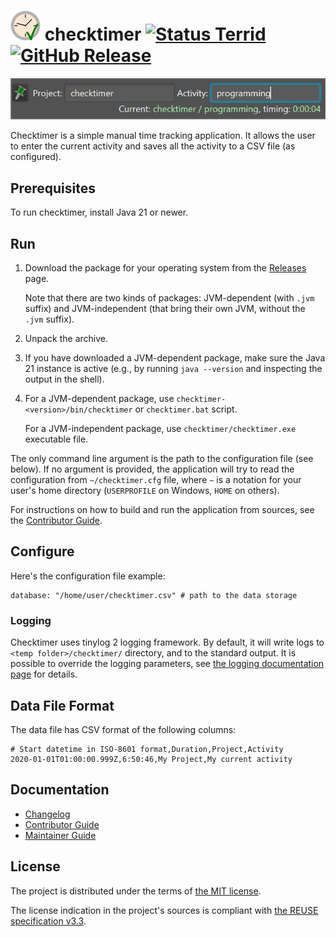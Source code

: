 <!--
SPDX-FileCopyrightText: 2024 Friedrich von Never <friedrich@fornever.me>

SPDX-License-Identifier: MIT
-->

![Project icon][icons.checktimer] checktimer [![Status Terrid][status-terrid]][andivionian-status-classifier] [![GitHub Release][badge.release]][releases]
==========

![checktimer screenshot][screenshot]

Checktimer is a simple manual time tracking application. It allows the user to enter the current activity and saves all the activity to a CSV file (as configured).

Prerequisites
-------------
To run checktimer, install Java 21 or newer.

Run
---
1. Download the package for your operating system from the [Releases][releases] page.

   Note that there are two kinds of packages: JVM-dependent (with `.jvm` suffix) and JVM-independent (that bring their own JVM, without the `.jvm` suffix).
2. Unpack the archive.
3. If you have downloaded a JVM-dependent package, make sure the Java 21 instance is active (e.g., by running `java --version` and inspecting the output in the shell).
4. For a JVM-dependent package, use `checktimer-<version>/bin/checktimer` or `checktimer.bat` script.

   For a JVM-independent package, use `checktimer/checktimer.exe` executable file.

The only command line argument is the path to the configuration file (see below). If no argument is provided, the application will try to read the configuration from `~/checktimer.cfg` file, where `~` is a notation for your user's home directory (`USERPROFILE` on Windows, `HOME` on others).

For instructions on how to build and run the application from sources, see the [Contributor Guide][docs.contributing].

Configure
---------
Here's the configuration file example:
```
database: "/home/user/checktimer.csv" # path to the data storage
```

### Logging
Checktimer uses tinylog 2 logging framework. By default, it will write logs to `<temp folder>/checktimer/` directory, and to the standard output. It is possible to override the logging parameters, see [the logging documentation page][docs.tinylog] for details.

Data File Format
----------------
The data file has CSV format of the following columns:
```csv
# Start datetime in ISO-8601 format,Duration,Project,Activity
2020-01-01T01:00:00.999Z,6:50:46,My Project,My current activity
```

Documentation
-------------
- [Changelog][docs.changelog]
- [Contributor Guide][docs.contributing]
- [Maintainer Guide][docs.maintainer-guide]

License
-------
The project is distributed under the terms of [the MIT license][docs.license].

The license indication in the project's sources is compliant with [the REUSE specification v3.3][reuse.spec].

[andivionian-status-classifier]: https://github.com/ForNeVeR/andivionian-status-classifier#status-terrid-
[badge.release]: https://img.shields.io/github/v/release/ForNeVeR/checktimer
[docs.changelog]: CHANGELOG.md
[docs.contributing]: CONTRIBUTING.md
[docs.license]: LICENSE.txt
[docs.maintainer-guide]: MAINTAINERSHIP.md
[docs.tinylog]: https://tinylog.org/v2/configuration/
[icons.checktimer]: src/main/resources/icons/checktimer.svg
[releases]: https://github.com/ForNeVeR/checktimer/releases
[reuse.spec]: https://reuse.software/spec-3.3/
[screenshot]: docs/screenshot.png
[status-terrid]: https://img.shields.io/badge/status-terrid-green.svg

